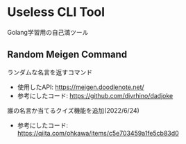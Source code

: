 # Useless CLI Tool

Golang学習用の自己満ツール

## Random Meigen Command
ランダムな名言を返すコマンド
- 使用したAPI: https://meigen.doodlenote.net/
- 参考にしたコード: https://github.com/divrhino/dadjoke

誰の名言か当てるクイズ機能を追加(2022/6/24)
- 参考にしたコード: https://qiita.com/ohkawa/items/c5e703459a1fe5cb83d0